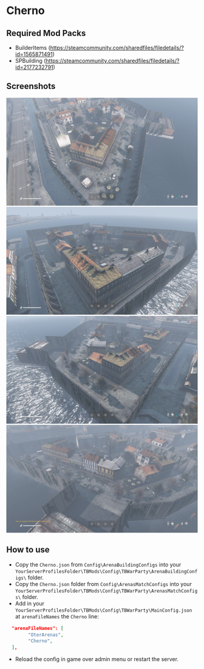 # Cherno

## Required Mod Packs 
- BuilderItems (https://steamcommunity.com/sharedfiles/filedetails/?id=1565871491)
- SPBuilding (https://steamcommunity.com/sharedfiles/filedetails/?id=2177232791)

## Screenshots

<img src="images/cherno1.jpg" alt="Cherno" width="512"/>
<img src="images/cherno2.jpg" alt="Cherno" width="512"/>
<img src="images/cherno3.jpg" alt="Cherno" width="512"/>
<img src="images/cherno4.jpg" alt="Cherno" width="512"/>

## How to use
- Copy the `Cherno.json` from `Config\ArenaBuildingConfigs` into your `YourServerProfilesFolder\TBMods\Config\TBWarParty\ArenaBuildingConfigs\` folder.
- Copy the `Cherno.json` folder from `Config\ArenasMatchConfigs` into your `YourServerProfilesFolder\TBMods\Config\TBWarParty\ArenasMatchConfigs\` folder.
- Add in your `YourServerProfilesFolder\TBMods\Config\TBWarParty\MainConfig.json` at `arenaFileNames` the `Cherno` line:
```json
  "arenaFileNames": [
        "OterArenas",
        "Cherno",
  ],
```
- Reload the config in game over admin menu or restart the server.